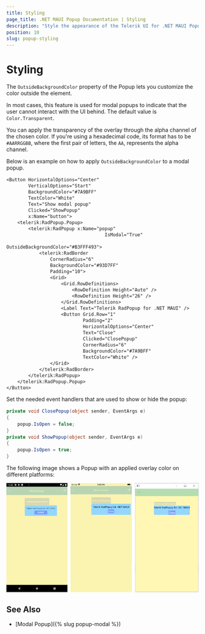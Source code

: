 ```yaml
---
title: Styling
page_title: .NET MAUI Popup Documentation | Styling
description: "Style the appearance of the Telerik UI for .NET MAUI Popup by setting its overlay color."
position: 10
slug: popup-styling
---
```


# Styling

The `OutsideBackgroundColor` property of the Popup lets you customize the color outside the element.

In most cases, this feature is used for modal popups to indicate that the user cannot interact with the UI behind. The default value is `Color.Transparent`.

You can apply the transparency of the overlay through the alpha channel of the chosen color. If you're using a hexadecimal code, its format has to be `#AARRGGBB`, where the first pair of letters, the `AA`, represents the alpha channel.

Below is an example on how to apply `OutsideBackgroundColor` to a modal popup.

```XAML
<Button HorizontalOptions="Center"
        VerticalOptions="Start"
        BackgroundColor="#7A9BFF"
        TextColor="White"
        Text="Show modal popup"
        Clicked="ShowPopup"
        x:Name="button">
    <telerik:RadPopup.Popup>
        <telerik:RadPopup x:Name="popup"
                                    IsModal="True"
                                    OutsideBackgroundColor="#B3FFF493">
            <telerik:RadBorder
                CornerRadius="6"
                BackgroundColor="#93D7FF"
                Padding="10">
                <Grid>
                    <Grid.RowDefinitions>
                        <RowDefinition Height="Auto" />
                        <RowDefinition Height="26" />
                    </Grid.RowDefinitions>
                    <Label Text="Telerik RadPopup for .NET MAUI" />
                    <Button Grid.Row="1"
                            Padding="2"
                            HorizontalOptions="Center"
                            Text="Close"
                            Clicked="ClosePopup"
                            CornerRadius="6"
                            BackgroundColor="#7A9BFF"
                            TextColor="White" />
                </Grid>
            </telerik:RadBorder>
        </telerik:RadPopup>
    </telerik:RadPopup.Popup>
</Button>
```

Set the needed event handlers that are used to show or hide the popup:

```C#
private void ClosePopup(object sender, EventArgs e)
{
    popup.IsOpen = false;
}
private void ShowPopup(object sender, EventArgs e)
{
    popup.IsOpen = true;
}
```

The following image shows a Popup with an applied overlay color on different platforms:

![Popup Modal](images/popup_features_modal.png)

## See Also

- [Modal Popup]({% slug popup-modal %})
